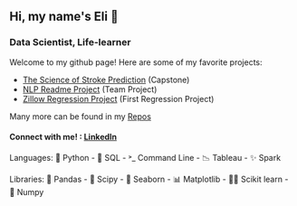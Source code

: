 ## Hi, my name's Eli 👋
### Data Scientist, Life-learner

Welcome to my github page! Here are some of my favorite projects:
- [The Science of Stroke Prediction](https://github.com/stroke-predictors/germain-capstone-stroke-prediction) (Capstone)
- [NLP Readme Project](https://github.com/CANDLES-NLP/readme-nlp-classification) (Team Project)
- [Zillow Regression Project](https://github.com/lopezelihezer/zillow_regression_project) (First Regression Project)

Many more can be found in my [Repos](https://github.com/lopezelihezer?tab=repositories)



#### Connect with me! : [LinkedIn](https://www.linkedin.com/in/lopezelihezer/)

Languages: 
🐍 Python - 🥞 SQL - ˃_ Command Line - 📉 Tableau - ✨ Spark

Libraries:
🐼 Pandas - 🧪 Scipy - 🌊 Seaborn - 📊 Matplotlib - 👩‍🔬 Scikit learn - 🔢 Numpy

 

